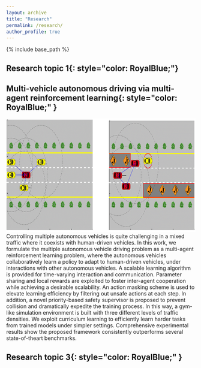 ```yaml
---
layout: archive
title: "Research"
permalink: /research/
author_profile: true
---
```


{% include base_path %}

**Research topic 1**{: style="color: RoyalBlue;"}
--------------------------

**Multi-vehicle autonomous driving via multi-agent reinforcement learning**{: style="color: RoyalBlue;" }
----------------------
<img src="/images/research_topic_22.png" alt="IEEE" style="width:864px;height:303px;">
Controlling multiple autonomous vehicles is quite challenging in a mixed traffic where it coexists with human-driven vehicles. In this work, we
formulate the multiple autonomous vehicle driving problem as a multi-agent reinforcement learning problem, where the autonomous vehicles collaboratively learn a policy to adapt to human-driven vehicles, under interactions with other autonomous vehicles. A scalable learning algorithm is provided for time-varying interaction and communication. Parameter sharing and local rewards are exploited to foster inter-agent cooperation while achieving a desirable scalability. An action masking scheme is used to elevate learning efficiency by filtering out unsafe actions at each step. In addition, a novel priority-based safety supervisor is proposed to prevent collision and dramatically expedite the training process. In this way, a gym-like simulation environment is built with three different levels of traffic densities. We exploit curriculum learning to efficiently learn harder tasks from trained models under simpler settings. Comprehensive experimental results show the proposed framework consistently outperforms several state-of-theart benchmarks.


**Research topic 3**{: style="color: RoyalBlue;" }
-----------------
